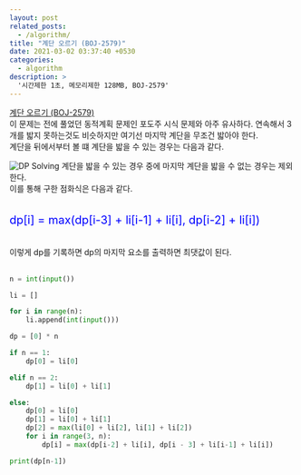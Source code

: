 ```yaml
---
layout: post
related_posts:
  - /algorithm/
title: "계단 오르기 (BOJ-2579)"
date: 2021-03-02 03:37:40 +0530
categories:
  - algorithm
description: >
  '시간제한 1초, 메모리제한 128MB, BOJ-2579'
---
```


[계단 오르기 (BOJ-2579)][boj-2579]<br>
이 문제는 전에 풀었던 동적계획 문제인 포도주 시식 문제와 아주 유사하다. 연속해서 3개를 밟지 못하는것도 비슷하지만 여기선 마지막 계단을 무조건 밟아야 한다.<br>
계단을 뒤에서부터 볼 떄 계단을 밟을 수 있는 경우는 다음과 같다.<br>

![DP Solving](/assets/image/BOJ2579.jpg)
계단을 밟을 수 있는 경우 중에 마지막 계단을 밟을 수 없는 경우는 제외한다.<br>
이를 통해 구한 점화식은 다음과 같다.<br><br><br>
<span style="color:blue; font-size:20px">dp[i] = max(dp[i-3] + li[i-1] + li[i], dp[i-2] + li[i])</span><br><br><br>
이렇게 dp를 기록하면 dp의 마지막 요소를 출력하면 최댓값이 된다.<br><br>

```python
n = int(input())

li = []

for i in range(n):
    li.append(int(input()))

dp = [0] * n

if n == 1:
    dp[0] = li[0]

elif n == 2:
    dp[1] = li[0] + li[1]

else:
    dp[0] = li[0]
    dp[1] = li[0] + li[1]
    dp[2] = max(li[0] + li[2], li[1] + li[2])
    for i in range(3, n):
        dp[i] = max(dp[i-2] + li[i], dp[i - 3] + li[i-1] + li[i])

print(dp[n-1])
```

[boj-2579]: https://www.acmicpc.net/problem/2579
